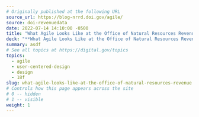 ```yaml
---
# Originally published at the following URL
source_url: https://blog-nrrd.doi.gov/agile/
source: doi-revenuedata
date: 2022-07-14 14:10:00 -0500
title: "What Agile Looks Like at the Office of Natural Resources Revenue"
deck: "**What Agile Looks Like at the Office of Natural Resources Revenue**&mdash;Agile at the Office of Natural Resources Revenue (ONRR) started with 18F. They reflect on where they are today, five years later."
summary: asdf
# See all topics at https://digital.gov/topics
topics:
  - agile
  - user-centered-design
  - design
  - 18f
slug: what-agile-looks-like-at-the-office-of-natural-resources-revenue
# Controls how this page appears across the site
# 0 -- hidden
# 1 -- visible
weight: 1
---
```

